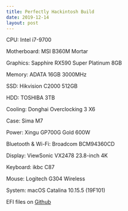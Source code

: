 ```yaml
---
title: Perfectly Hackintosh Build
date: 2019-12-14
layout: post
---
```

CPU: Intel i7-9700

Motherboard: MSI B360M Mortar

Graphics: Sapphire RX590 Super Platinum 8GB

Memory: ADATA 16GB 3000MHz

SSD: Hikvision C2000 512GB

HDD: TOSHIBA 3TB

Cooling: Donghai Overclocking 3 X6

Case: Sima M7

Power: Xingu GP700G Gold 600W

Bluetooth & Wi-Fi: Broadcom BCM94360CD

Display: ViewSonic VX2478 23.8-inch 4K

Keyboard: ikbc C87

Mouse: Logitech G304 Wireless

System: macOS Catalina 10.15.5 (19F101)

EFI files on <a href="https://github.com/hsywme/Hackintosh-OC-EFI" data-type="URL" data-id="https://github.com/hsywme/Hackintosh-OC-EFI">Github</a>
